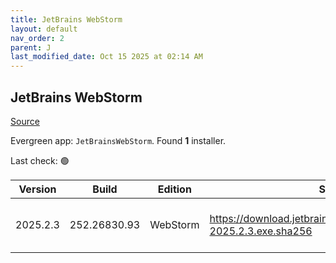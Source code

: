 ```yaml
---
title: JetBrains WebStorm
layout: default
nav_order: 2
parent: J
last_modified_date: Oct 15 2025 at 02:14 AM
---
```


## JetBrains WebStorm

[Source](https://www.jetbrains.com/webstorm)

Evergreen app: `JetBrainsWebStorm`. Found **1** installer.

Last check: 🟢

| Version  | Build        | Edition  | Sha256                                                               | Date      | Size      | Type | URI                                                                                                                            |
| -------- | ------------ | -------- | -------------------------------------------------------------------- | --------- | --------- | ---- | ------------------------------------------------------------------------------------------------------------------------------ |
| 2025.2.3 | 252.26830.93 | WebStorm | https://download.jetbrains.com/webstorm/WebStorm-2025.2.3.exe.sha256 | 2/10/2025 | 995159976 | exe  | [https://download.jetbrains.com/webstorm/WebStorm-2025.2.3.exe](https://download.jetbrains.com/webstorm/WebStorm-2025.2.3.exe) |
